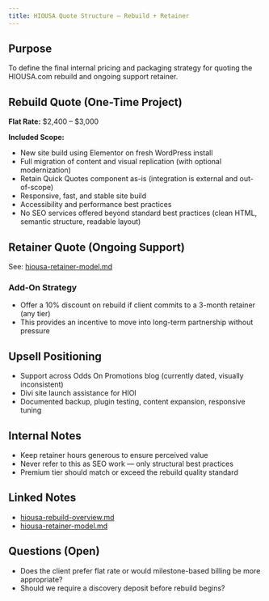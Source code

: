 ```yaml
---
title: HIOUSA Quote Structure – Rebuild + Retainer
---
```


## Purpose
To define the final internal pricing and packaging strategy for quoting the HIOUSA.com rebuild and ongoing support retainer.

## Rebuild Quote (One-Time Project)
**Flat Rate:** $2,400 – $3,000

**Included Scope:**
- New site build using Elementor on fresh WordPress install
- Full migration of content and visual replication (with optional modernization)
- Retain Quick Quotes component as-is (integration is external and out-of-scope)
- Responsive, fast, and stable site build
- Accessibility and performance best practices
- No SEO services offered beyond standard best practices (clean HTML, semantic structure, readable layout)

## Retainer Quote (Ongoing Support)
See: [hiousa-retainer-model.md](./hiousa-retainer-model.md)

### Add-On Strategy
- Offer a 10% discount on rebuild if client commits to a 3-month retainer (any tier)
- This provides an incentive to move into long-term partnership without pressure

## Upsell Positioning
- Support across Odds On Promotions blog (currently dated, visually inconsistent)
- Divi site launch assistance for HIOI
- Documented backup, plugin testing, content expansion, responsive tuning

## Internal Notes
- Keep retainer hours generous to ensure perceived value
- Never refer to this as SEO work — only structural best practices
- Premium tier should match or exceed the rebuild quality standard

## Linked Notes
- [hiousa-rebuild-overview.md](./hiousa-rebuild-overview.md)
- [hiousa-retainer-model.md](./hiousa-retainer-model.md)

## Questions (Open)
- Does the client prefer flat rate or would milestone-based billing be more appropriate?
- Should we require a discovery deposit before rebuild begins?